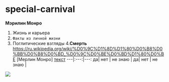 # special-carnival
**Мэрилин Монро**
1. Жизнь и карьера
2. `Факты из личной жизни`
3. Поглитические взгляды
4.__Смерть__
<https://ru.wikipedia.org/wiki/%D0%9C%D1%8D%D1%80%D0%B8%D0%BB%D0%B8%D0%BD_%D0%9C%D0%BE%D0%BD%D1%80%D0%BE>
[Мерлин Монро]
[текст](https://marilynmonroe.com)
---|:---:|---:
да| нет | не знаю |
да| нет | не знаю |





![](https://upload.wikimedia.org/wikipedia/commons/4/4e/Monroecirca1953.jpg)
